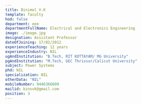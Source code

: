 ```yaml
---
title: Binimol V.K
template: faculty
hod: false
department: eee
departmentFullName: Electrical and Electronics Engineering
image: ./image.jpg
designation: Assistant Professor
dateOfJoining: 17/02/2012
experienceTeaching: 12 years
experienceIndustry: NIL
ugAndInstitution: "B.Tech, RIT KOTTAYAM/ MG University"
pgAndInstitution: "M.Tech, GEC Thrissur/Calicut University"
subject: Power Systems
phd: NIL
specialization: NIL
otherData: "NIL"
mobileNumber: 9446366609
mailid: binsvk@gmail.com
position: 3
---
```

